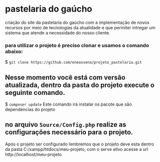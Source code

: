 # pastelaria do gaúcho
criação do site da pastelaria do gaúcho com a implementação de novos recursos por meio de tecnologias da atualidade e que permiter intregar um sistema que atende a necessidade do nosso cliente.

### para utilizar o projeto é preciso clonar e usamos o comando abaixo:
$ `git clone https://github.com/eneassena/projeto_pastelaria.git`

## Nesse momento você está com versão atualizada, dentro da pasta do projeto execute o seguinte comando.
$ `composer update`
Este comando irá instalar os pacote que são dependencias do projeto

## no arquivo `Source/Config.php` realize as configurações necessário para o projeto.

Após o projeto ser configurado lembremos que o projeto deve esta dentro da pasta C:/xampp/htdocs/meu-projeto, com o serve ativo acesse a url http://localhost/meu-projeto

